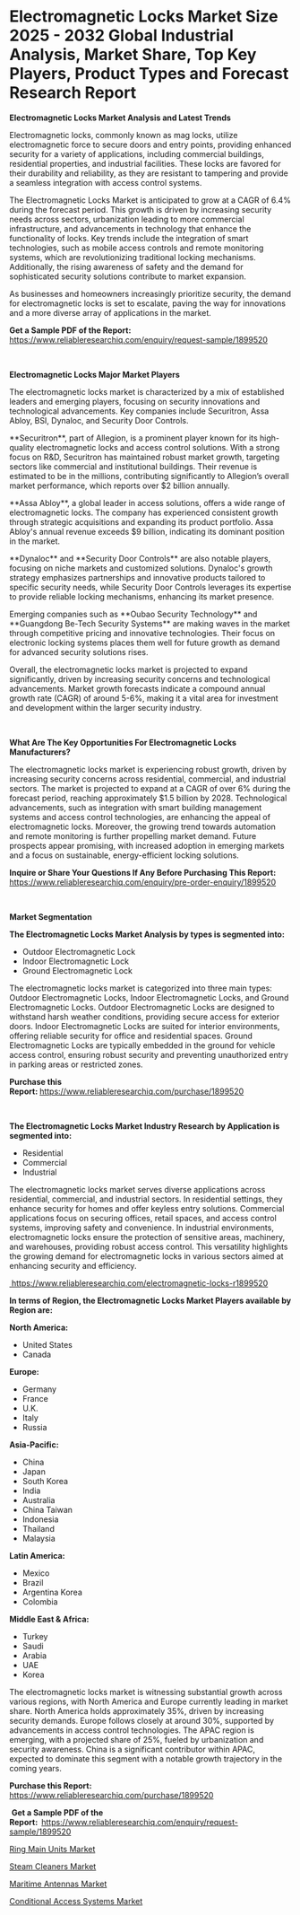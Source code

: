 <p><h1>Electromagnetic Locks Market Size 2025 - 2032 Global Industrial Analysis, Market Share, Top Key Players, Product Types and Forecast Research Report</h1></p><p><strong>Electromagnetic Locks Market Analysis and Latest Trends</strong></p>
<p><p>Electromagnetic locks, commonly known as mag locks, utilize electromagnetic force to secure doors and entry points, providing enhanced security for a variety of applications, including commercial buildings, residential properties, and industrial facilities. These locks are favored for their durability and reliability, as they are resistant to tampering and provide a seamless integration with access control systems.</p><p>The Electromagnetic Locks Market is anticipated to grow at a CAGR of 6.4% during the forecast period. This growth is driven by increasing security needs across sectors, urbanization leading to more commercial infrastructure, and advancements in technology that enhance the functionality of locks. Key trends include the integration of smart technologies, such as mobile access controls and remote monitoring systems, which are revolutionizing traditional locking mechanisms. Additionally, the rising awareness of safety and the demand for sophisticated security solutions contribute to market expansion. </p><p>As businesses and homeowners increasingly prioritize security, the demand for electromagnetic locks is set to escalate, paving the way for innovations and a more diverse array of applications in the market.</p></p>
<p><strong>Get a Sample PDF of the Report:&nbsp;</strong> <a href="https://www.reliableresearchiq.com/enquiry/request-sample/1899520?utm_campaign=1870&utm_medium=2&utm_source=Github&utm_content=ia&utm_term=22022025&utm_id=electromagnetic-locks">https://www.reliableresearchiq.com/enquiry/request-sample/1899520</a></p>
<p>&nbsp;</p>
<p><strong>Electromagnetic Locks Major Market Players</strong></p>
<p><p>The electromagnetic locks market is characterized by a mix of established leaders and emerging players, focusing on security innovations and technological advancements. Key companies include Securitron, Assa Abloy, BSI, Dynaloc, and Security Door Controls.</p><p>**Securitron**, part of Allegion, is a prominent player known for its high-quality electromagnetic locks and access control solutions. With a strong focus on R&D, Securitron has maintained robust market growth, targeting sectors like commercial and institutional buildings. Their revenue is estimated to be in the millions, contributing significantly to Allegion’s overall market performance, which reports over $2 billion annually.</p><p>**Assa Abloy**, a global leader in access solutions, offers a wide range of electromagnetic locks. The company has experienced consistent growth through strategic acquisitions and expanding its product portfolio. Assa Abloy's annual revenue exceeds $9 billion, indicating its dominant position in the market.</p><p>**Dynaloc** and **Security Door Controls** are also notable players, focusing on niche markets and customized solutions. Dynaloc's growth strategy emphasizes partnerships and innovative products tailored to specific security needs, while Security Door Controls leverages its expertise to provide reliable locking mechanisms, enhancing its market presence.</p><p>Emerging companies such as **Oubao Security Technology** and **Guangdong Be-Tech Security Systems** are making waves in the market through competitive pricing and innovative technologies. Their focus on electronic locking systems places them well for future growth as demand for advanced security solutions rises.</p><p>Overall, the electromagnetic locks market is projected to expand significantly, driven by increasing security concerns and technological advancements. Market growth forecasts indicate a compound annual growth rate (CAGR) of around 5-6%, making it a vital area for investment and development within the larger security industry.</p></p>
<p>&nbsp;</p>
<p><strong>What Are The Key Opportunities For Electromagnetic Locks Manufacturers?</strong></p>
<p><p>The electromagnetic locks market is experiencing robust growth, driven by increasing security concerns across residential, commercial, and industrial sectors. The market is projected to expand at a CAGR of over 6% during the forecast period, reaching approximately $1.5 billion by 2028. Technological advancements, such as integration with smart building management systems and access control technologies, are enhancing the appeal of electromagnetic locks. Moreover, the growing trend towards automation and remote monitoring is further propelling market demand. Future prospects appear promising, with increased adoption in emerging markets and a focus on sustainable, energy-efficient locking solutions.</p></p>
<p><strong>Inquire or Share Your Questions If Any Before Purchasing This Report:</strong> <a href="https://www.reliableresearchiq.com/enquiry/pre-order-enquiry/1899520?utm_campaign=1870&utm_medium=2&utm_source=Github&utm_content=ia&utm_term=22022025&utm_id=electromagnetic-locks">https://www.reliableresearchiq.com/enquiry/pre-order-enquiry/1899520</a></p>
<p>&nbsp;</p>
<p><strong>Market Segmentation</strong></p>
<p><strong>The Electromagnetic Locks Market Analysis by types is segmented into:</strong></p>
<p><ul><li>Outdoor Electromagnetic Lock</li><li>Indoor Electromagnetic Lock</li><li>Ground Electromagnetic Lock</li></ul></p>
<p><p>The electromagnetic locks market is categorized into three main types: Outdoor Electromagnetic Locks, Indoor Electromagnetic Locks, and Ground Electromagnetic Locks. Outdoor Electromagnetic Locks are designed to withstand harsh weather conditions, providing secure access for exterior doors. Indoor Electromagnetic Locks are suited for interior environments, offering reliable security for office and residential spaces. Ground Electromagnetic Locks are typically embedded in the ground for vehicle access control, ensuring robust security and preventing unauthorized entry in parking areas or restricted zones.</p></p>
<p><strong>Purchase this Report:&nbsp;</strong><a href="https://www.reliableresearchiq.com/purchase/1899520?utm_campaign=1870&utm_medium=2&utm_source=Github&utm_content=ia&utm_term=22022025&utm_id=electromagnetic-locks">https://www.reliableresearchiq.com/purchase/1899520</a></p>
<p>&nbsp;</p>
<p><strong>The Electromagnetic Locks Market Industry Research by Application is segmented into:</strong></p>
<p><ul><li>Residential</li><li>Commercial</li><li>Industrial</li></ul></p>
<p><p>The electromagnetic locks market serves diverse applications across residential, commercial, and industrial sectors. In residential settings, they enhance security for homes and offer keyless entry solutions. Commercial applications focus on securing offices, retail spaces, and access control systems, improving safety and convenience. In industrial environments, electromagnetic locks ensure the protection of sensitive areas, machinery, and warehouses, providing robust access control. This versatility highlights the growing demand for electromagnetic locks in various sectors aimed at enhancing security and efficiency.</p></p>
<p><a href="https://www.reliableresearchiq.com/electromagnetic-locks-r1899520?utm_campaign=1870&utm_medium=2&utm_source=Github&utm_content=ia&utm_term=22022025&utm_id=electromagnetic-locks">&nbsp;https://www.reliableresearchiq.com/electromagnetic-locks-r1899520</a></p>
<p><strong>In terms of Region, the Electromagnetic Locks Market Players available by Region are:</strong></p>
<p>
    <p> <strong> North America: </strong>
        <ul>
            <li>United States</li>
            <li>Canada</li>
        </ul>
        </p> 
    <p> <strong> Europe: </strong>
        <ul>
            <li>Germany</li>
            <li>France</li>
            <li>U.K.</li>
            <li>Italy</li>
            <li>Russia</li>
        </ul>
        </p> 
    <p> <strong> Asia-Pacific: </strong>
        <ul>
            <li>China</li>
            <li>Japan</li>
            <li>South Korea</li>
            <li>India</li>
            <li>Australia</li>
            <li>China Taiwan</li>
            <li>Indonesia</li>
            <li>Thailand</li>
            <li>Malaysia</li>
        </ul>
        </p> 
    <p> <strong> Latin America: </strong>
        <ul>
            <li>Mexico</li>
            <li>Brazil</li>
            <li>Argentina Korea</li>
            <li>Colombia</li>
        </ul>
        </p> 
    <p> <strong> Middle East & Africa: </strong>
        <ul>
            <li>Turkey</li>
            <li>Saudi</li>
            <li>Arabia</li>
            <li>UAE</li>
            <li>Korea</li>
        </ul>
    </p>
    </p>
<p><p>The electromagnetic locks market is witnessing substantial growth across various regions, with North America and Europe currently leading in market share. North America holds approximately 35%, driven by increasing security demands. Europe follows closely at around 30%, supported by advancements in access control technologies. The APAC region is emerging, with a projected share of 25%, fueled by urbanization and security awareness. China is a significant contributor within APAC, expected to dominate this segment with a notable growth trajectory in the coming years.</p></p>
<p><strong>Purchase this Report: </strong><a href="https://www.reliableresearchiq.com/purchase/1899520?utm_campaign=1870&utm_medium=2&utm_source=Github&utm_content=ia&utm_term=22022025&utm_id=electromagnetic-locks">https://www.reliableresearchiq.com/purchase/1899520</a></p>
<p>&nbsp;<strong>Get a Sample PDF of the Report:&nbsp;&nbsp;</strong><a href="https://www.reliableresearchiq.com/enquiry/request-sample/1899520?utm_campaign=1870&utm_medium=2&utm_source=Github&utm_content=ia&utm_term=22022025&utm_id=electromagnetic-locks">https://www.reliableresearchiq.com/enquiry/request-sample/1899520</a></p>
<p><strong></strong></p>
<p><p><a href="https://github.com/radolavrish/Market-Research-Report-List-1/blob/main/ring-main-units-market.md?utm_campaign=1870&utm_medium=2&utm_source=Github&utm_content=ia&utm_term=22022025&utm_id=electromagnetic-locks">Ring Main Units Market</a></p><p><a href="https://github.com/marteionun0/Market-Research-Report-List-1/blob/main/steam-cleaners-market.md?utm_campaign=1870&utm_medium=2&utm_source=Github&utm_content=ia&utm_term=22022025&utm_id=electromagnetic-locks">Steam Cleaners Market</a></p><p><a href="https://github.com/braisykhwezi/Market-Research-Report-List-1/blob/main/maritime-antennas-market.md?utm_campaign=1870&utm_medium=2&utm_source=Github&utm_content=ia&utm_term=22022025&utm_id=electromagnetic-locks">Maritime Antennas Market</a></p><p><a href="https://github.com/cortswiltscw/Market-Research-Report-List-1/blob/main/conditional-access-systems-market.md?utm_campaign=1870&utm_medium=2&utm_source=Github&utm_content=ia&utm_term=22022025&utm_id=electromagnetic-locks">Conditional Access Systems Market</a></p></p>